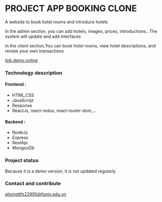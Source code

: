 # PROJECT APP BOOKING CLONE

A website to book hotel rooms and introduce hotels

In the admin section, you can add hotels, images, prices, introductions...The system will update and add interfaces

In the client section,You can book hotel rooms, view hotel descriptions, and review your own transactions

[link demo online](https://test-app-booking.web.app/)

### Technology description

#### Frontend :

- HTML,CSS
- JavaScript
- Response
- ReactJs, react-redux, react-router-dom,...

#### Backend :

- NodeJs
- Express
- RestApi
- MongooDb

### Project status

Because it is a demo version, it is not updated regularly

### Contact and contribute

phongttfx22995@funix.edu.vn
